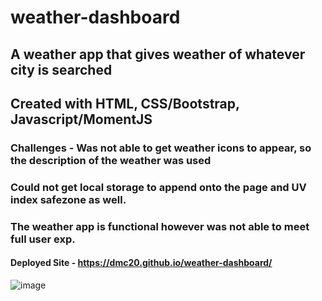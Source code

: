 # weather-dashboard

## A weather app that gives weather of whatever city is searched
## Created with HTML, CSS/Bootstrap, Javascript/MomentJS

### Challenges - Was not able to get weather icons to appear, so the description of the weather was used
### Could not get local storage to append onto the page and UV index safezone as well.
### The weather app is functional however was not able to meet full user exp.

#### Deployed Site - https://dmc20.github.io/weather-dashboard/


![image](https://user-images.githubusercontent.com/80017361/125177726-33865c00-e1ac-11eb-85d4-480f47d2fc43.png)
